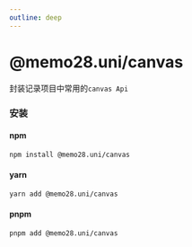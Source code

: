 ```yaml
---
outline: deep
---
```


# @memo28.uni/canvas


封装记录项目中常用的`canvas Api`




### 安装

#### npm

```bash
npm install @memo28.uni/canvas
```

#### yarn

```bash
yarn add @memo28.uni/canvas
```


#### pnpm

```bash
pnpm add @memo28.uni/canvas
```
